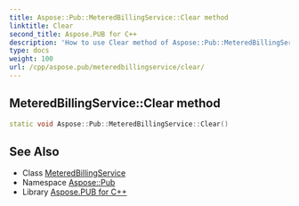 ```yaml
---
title: Aspose::Pub::MeteredBillingService::Clear method
linktitle: Clear
second_title: Aspose.PUB for C++
description: 'How to use Clear method of Aspose::Pub::MeteredBillingService class in C++.'
type: docs
weight: 100
url: /cpp/aspose.pub/meteredbillingservice/clear/
---
```

## MeteredBillingService::Clear method




```cpp
static void Aspose::Pub::MeteredBillingService::Clear()
```

## See Also

* Class [MeteredBillingService](../)
* Namespace [Aspose::Pub](../../)
* Library [Aspose.PUB for C++](../../../)
